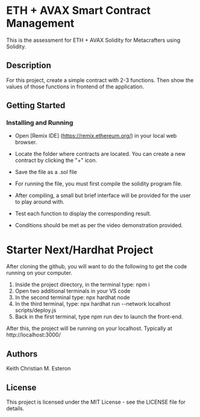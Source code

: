 # ETH + AVAX Smart Contract Management

This is the assessment for ETH + AVAX Solidity for Metacrafters using Solidity.

## Description

For this project, create a simple contract with 2-3 functions. Then show the values of those functions in frontend of the application. 
## Getting Started

### Installing and Running
* Open [Remix IDE] (https://remix.ethereum.org/) in your local web browser.
* Locate the folder where contracts are located. You can create a new contract by clicking the "+" icon.
* Save the file as a .sol file

* For running the file, you must first compile the solidity program file.
* After compiling, a small but brief interface will be provided for the user to play around with.
* Test each function to display the corresponding result.
* Conditions should be met as per the video demonstration provided.


# Starter Next/Hardhat Project

After cloning the github, you will want to do the following to get the code running on your computer.

1. Inside the project directory, in the terminal type: npm i
2. Open two additional terminals in your VS code
3. In the second terminal type: npx hardhat node
4. In the third terminal, type: npx hardhat run --network localhost scripts/deploy.js
5. Back in the first terminal, type npm run dev to launch the front-end.

After this, the project will be running on your localhost. 
Typically at http://localhost:3000/

## Authors
Keith Christian M. Esteron

## License
This project is licensed under the MIT License - see the LICENSE file for details.
